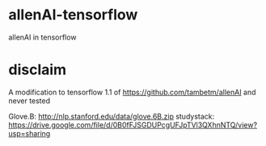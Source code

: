 # allenAI-tensorflow
allenAI in tensorflow

# disclaim
A modification to tensorflow 1.1 of https://github.com/tambetm/allenAI and never tested

Glove.B: http://nlp.stanford.edu/data/glove.6B.zip
studystack: https://drive.google.com/file/d/0B0fFJSGDUPcgUFJpTVl3QXhnNTQ/view?usp=sharing
